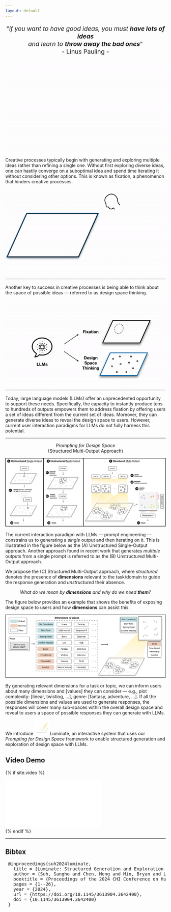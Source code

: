 ```yaml
---
layout: default
---
```


<!-- Thanks to their generative capabilities, large language models (LLMs) have become an invaluable tool for creative processes. These models have the capacity to produce hundreds and thousands of visual and textual outputs, offering abundant inspiration for creative endeavors. But are we harnessing their full potential? We argue that current interaction paradigms fall short, guiding users towards rapid convergence on a limited set of ideas, rather than empowering them to explore the vast latent design space in generative models. To address this limitation, we propose a framework that facilitates the structured generation of design space in which users can seamlessly explore, evaluate, and synthesize a multitude of responses. We demonstrate the feasibility and usefulness of this framework through the design and development of an interactive system, Luminate, and a user study with 14 professional writers. Our work advances how we interact with LLMs for creative tasks, introducing a way to harness the creative potential of LLMs. -->

<!-- <br/> -->

<p style="text-align: center; font-size: 1.2rem">
  <displayquote>
    "<i>if you want to have good ideas, you must <strong>have lots of ideas</strong> <br>and
    learn to <strong>throw away the bad ones</strong></i>"
    <br>
    - Linus Pauling -
  </displayquote>
</p>

<div class="gif-container">
  <img src="assets/gif/fixation.gif">
</div>

<p>
  <span class="highlight">Creative processes</span> typically begin with generating and exploring multiple ideas rather than refining a single one. Without first exploring diverse ideas, one can hastily converge on a suboptimal idea and spend time iterating it without considering other options. This is known as <span class="highlight">fixation</span>, a phenomenon that hinders creative processes.
</p>

<div class="gif-container">
  <img src="assets/gif/design-space-thinking.gif">
</div>

<p>
  Another key to success in creative processes is being able to think about the space of possible ideas — referred to as <span class="highlight">design space thinking</span>. 
</p>

<div class="gif-container">
  <img src="assets/gif/llm-for-creativity.gif">
</div>

<p>
  Today, <span class="highlight">large language models (LLMs) offer an unprecedented opportunity to support these needs</span>. Specifically, the capacity to instantly produce tens to hundreds of outputs empowers them to address fixation by offering users a set of ideas different from the current set of ideas. Moreover, they can generate diverse ideas to reveal the design space to users. <span class="highlight">However, current user interaction paradigms for LLMs do not fully harness this potential</span>.
</p>

<hr>

<p style="text-align: center">
  <span class="highlight"><i>Prompting for Design Space</i></span><br>(Structured Multi-Output Approach)
</p>

<div class="img-container">
  <img src="assets/img/framework-comparison.png">
</div>

<p>
  The current interaction paradigm with LLMs — prompt engineering — constrains us to generating a <i>single</i> output and then iterating on it. This is illustrated in the figure below as the (A) <span class="highlight">Unstructured Single-Output</span> approach. Another approach found in recent work that generates <i>multiple</i> outputs from a single prompt is referred to as the (B) <span class="highlight">Unstructured Multi-Output</span> approach.
</p>

<p>
  We propose the (C) <span class="highlight">Structured Multi-Output</span> approach, where <i>structured</i> denotes the presence of <strong>dimensions</strong> relevant to the task/domain to guide the response generation and <i>unstructured</i> their absence.
</p>

<p style="text-align: center">
  <i>What do we mean by <strong>dimensions</strong> and why do we need <strong>them</strong>?</i>
</p>

The figure below provides an example that shows the benefits of exposing <span class="highlight">design space</span> to users and how <strong>dimensions</strong> can assist this. 

<div class="img-container">
  <img src="assets/img/framework-example.png">
</div>


<p>
  By generating relevant <span class="highlight">dimensions</span> for a task or topic, we can inform users about many dimensions and [values] they can consider — e.g., plot complexity: [linear, twisting, ...], genre: [fantasy, adventure, ...]. If all the possible dimensions and values are used to generate responses, the responses will cover many sub-spaces within the overall <span class="highlight">design space</span> and reveal to users a space of possible responses they can generate with LLMs.
</p>

We introduce <img src="assets/favicon/luminate-icon.png"/><span class="sys-name">Luminate</span>, an interactive system that uses our <i>Prompting for Design Space</i> framework to enable structured generation and exploration of design space with LLMs.

## Video Demo

<!-- See <img src="assets/favicon/luminate-icon.png"/><span class="sys-name">Luminate</span> in action in this Video Demo. -->

{% if site.video %}
<div class="video-wrapper">
  <iframe src="{{site.preview}}&color=white&rel=0&modestlogo=1" id="yt-video" frameborder="0" allow="accelerometer; autoplay; clipboard-write; encrypted-media; gyroscope; picture-in-picture" allowfullscreen></iframe>
</div>
{% endif %}

<!-- {% if site.video %}
<div class="video-wrapper">
  <iframe src="{{site.video}}&color=white&rel=0&modestlogo=1" id="yt-video" frameborder="0" allow="accelerometer; autoplay; clipboard-write; encrypted-media; gyroscope; picture-in-picture" allowfullscreen></iframe>
</div>
{% endif %} -->

------

## Bibtex
<pre>
 @inproceedings{suh2024luminate,
   title = {Luminate: Structured Generation and Exploration of Design Space with Large Language Models for Human-AI Co-Creation},
   author = {Suh, Sangho and Chen, Meng and Min, Bryan and Li, Toby Jia-Jun and Xia, Haijun},
   booktitle = {Proceedings of the 2024 CHI Conference on Human Factors in Computing Systems},
   pages = {1--26},
   year = {2024},
   url = {https://doi.org/10.1145/3613904.3642400},
   doi = {10.1145/3613904.3642400}
 }
</pre>
